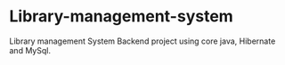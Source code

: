 # Library-management-system
Library management System Backend project using core java, Hibernate and MySql.
